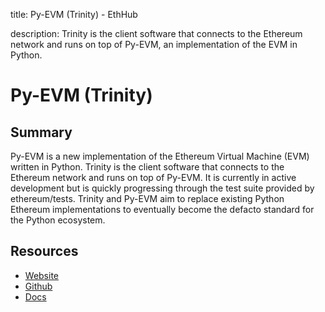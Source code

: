 title: Py-EVM (Trinity) - EthHub

description: Trinity is the client software that connects to the Ethereum network and runs on top of Py-EVM, an implementation of the EVM in Python.

# Py-EVM (Trinity)

## Summary

Py-EVM is a new implementation of the Ethereum Virtual Machine \(EVM\) written in Python. Trinity is the client software that connects to the Ethereum network and runs on top of Py-EVM. It is currently in active development but is quickly progressing through the test suite provided by ethereum/tests. Trinity and Py-EVM aim to replace existing Python Ethereum implementations to eventually become the defacto standard for the Python ecosystem.

## Resources

* [Website](https://trinity.ethereum.org/) 
* [Github](https://github.com/ethereum/py-evm) 
* [Docs](https://py-evm.readthedocs.io/en/latest/guides/trinity/quickstart.html)

